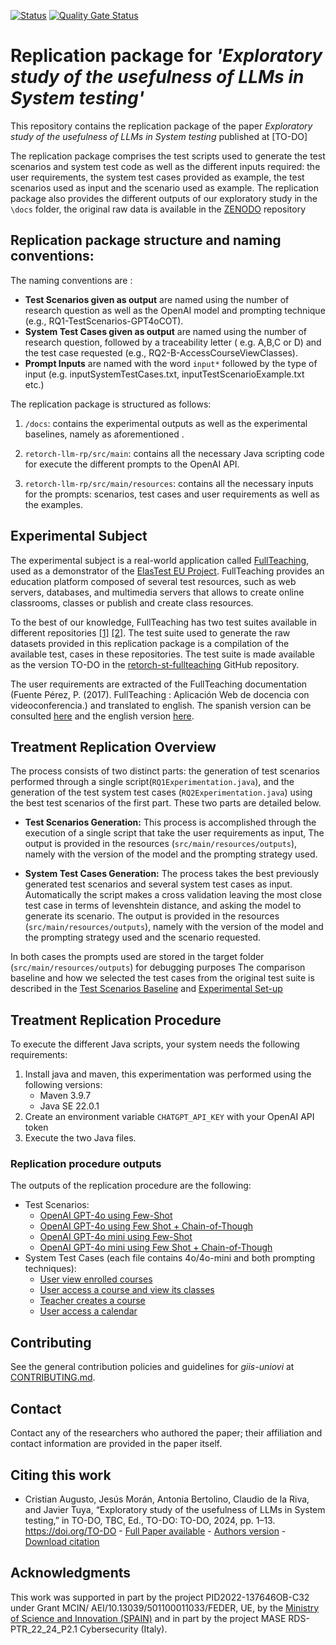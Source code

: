 [![Status](https://github.com/giis-uniovi/samples-giis-template/actions/workflows/test.yml/badge.svg)](https://github.com/giis-uniovi/samples-giis-template/actions)
[![Quality Gate Status](https://sonarcloud.io/api/project_badges/measure?project=my%3Asamples-giis-template&metric=alert_status)](https://sonarcloud.io/summary/new_code?id=my%3Asamples-giis-template)

# Replication package for *'Exploratory study of the usefulness of LLMs in System testing'*

This repository contains the replication package of the paper *Exploratory study of the usefulness of LLMs in System
testing*
published at [TO-DO]

The replication package comprises the test scripts used to generate the test scenarios and system test code as well
as the different inputs required: the user requirements, the system test cases provided as example, the test scenarios
used as input and the scenario used as example. The replication package also provides the different outputs of our
exploratory study in the `\docs` folder, the original raw data is available in the [ZENODO](TO-DO) repository

## Replication package structure and naming conventions:

The naming conventions are :

- **Test Scenarios given as output**  are named using the number of research question as well as the OpenAI model and
  prompting technique (e.g., RQ1-TestScenarios-GPT4oCOT).
- **System Test Cases given as output**  are named using the number of research question, followed by a traceability
  letter (
  e.g. A,B,C or D) and the test case requested (e.g., RQ2-B-AccessCourseViewClasses).
- **Prompt Inputs** are named with the word `input*` followed by the type of input (e.g. inputSystemTestCases.txt,
  inputTestScenarioExample.txt etc.)

The replication package is structured as follows:

1. `/docs`: contains the experimental outputs as well as the experimental baselines, namely as aforementioned .

2. `retorch-llm-rp/src/main`: contains all the necessary Java scripting code for execute the different prompts to the
   OpenAI API.

3. `retorch-llm-rp/src/main/resources`: contains all the necessary inputs for the prompts: scenarios, test cases and
   user requirements as well as the examples.

## Experimental Subject

The experimental subject is a real-world application
called [FullTeaching](https://github.com/codeurjc-students/2019-FullTeaching/tree/Angular-Refactor), used as a
demonstrator of the [ElasTest EU Project](https://elastest.eu/). FullTeaching provides an education platform composed
of several test resources, such as web servers, databases, and multimedia servers that allows to create online
classrooms, classes or publish and create class resources.

To the best of our knowledge, FullTeaching has two test suites available in different
repositories [[1]](https://github.com/elastest/full-teaching) [[2]](https://github.com/codeurjc-students/2019-FullTeaching/tree/Angular-Refactor).
The test suite used to generate the raw datasets provided in this replication package is a compilation of the available
test, cases in these repositories. The test suite is made available as the version TO-DO in
the [retorch-st-fullteaching](https://github.com/giis-uniovi/retorch-st-fullteaching) GitHub repository.

The user requirements are extracted of the FullTeaching documentation (Fuente Pérez, P. (2017). FullTeaching :
Aplicación Web de docencia con videoconferencia.) and translated to english. The spanish version can be
consulted [here](/retorch-llm-rp/src/main/resources/input/inputUserRequirements_spa.txt) and the english
version [here](/retorch-llm-rp/src/main/resources/input/inputUserRequirements_en.txt).

## Treatment Replication Overview

The process consists of two distinct parts: the generation of test scenarios performed through a single
script(`RQ1Experimentation.java`),
and the generation of the test system test cases (`RQ2Experimentation.java`) using the best test scenarios of the first
part.
These two parts are detailed below.

- **Test Scenarios Generation:** This process is accomplished through the execution of a single script that take the
  user requirements as input,
  The output is provided in the resources (`src/main/resources/outputs`), namely with the version of the model and the
  prompting strategy used.

- **System Test Cases Generation:** The process takes the best previously generated test scenarios and several system
  test cases as input. Automatically
  the script makes a cross validation leaving the most close test case in terms of levenshtein distance, and asking the
  model to generate its scenario.
  The output is provided in the resources (`src/main/resources/outputs`), namely with the version of the model and the
  prompting strategy used and the scenario requested.

In both cases the prompts used are stored in the target folder  (`src/main/resources/outputs`) for debugging purposes
The comparison baseline and how we selected the test cases from the original test suite is described in
the [Test Scenarios Baseline](docs/RQ1-TestScenarios-Baseline.md)
and [Experimental Set-up](docs/RQ2-ExperimentalSetup.md)

## Treatment Replication Procedure

To execute the different Java scripts, your system needs the following requirements:

1. Install java and maven, this experimentation was performed using the following versions:
    - Maven 3.9.7
    - Java SE 22.0.1
2. Create an environment variable `CHATGPT_API_KEY` with your OpenAI API token
3. Execute the two Java files.

### Replication procedure outputs

The outputs of the replication procedure are the following:

- Test Scenarios:
    - [OpenAI GPT-4o using Few-Shot](/docs/RQ1-TestScenarios-GPT4o-FShot.md)
    - [OpenAI GPT-4o using Few Shot + Chain-of-Though](/docs/RQ1-TestScenarios-GPT4o-CoT.md)
    - [OpenAI GPT-4o mini using Few-Shot](/docs/RQ1-TestScenarios-GPT4o-mini-FShot.md)
    - [OpenAI GPT-4o mini using Few Shot + Chain-of-Though](/docs/RQ1-TestScenarios-GPT4o-mini-CoT.md)
- System Test Cases (each file contains 4o/4o-mini and both prompting techniques):
    - [User view enrolled courses](/docs/RQ2-A-ViewingEnrolledCourses.md)
    - [User access a course and view its classes](/docs/RQ2-B-AccessCourseViewClasses.md)
    - [Teacher creates a course](/docs/RQ2-C-TeacherCreatesCourse.md)
    - [User access a calendar](/docs/RQ2-D-UserAccessCalendar.md)

## Contributing

See the general contribution policies and guidelines for *giis-uniovi* at
[CONTRIBUTING.md](https://github.com/giis-uniovi/.github/blob/main/profile/CONTRIBUTING.md).

## Contact

Contact any of the researchers who authored the paper; their affiliation and contact information are provided in the
paper itself.

## Citing this work

- Cristian Augusto, Jesús Morán, Antonia Bertolino, Claudio de la Riva, and Javier Tuya, “Exploratory study of the
  usefulness of LLMs in System testing,” in TO-DO, TBC, Ed., TO-DO: TO-DO, 2024, pp.
  1–13.   https://doi.org/TO-DO - [Full Paper available](TO-DO) - [Authors version](TO-DO) -
  [Download citation](TO-DO)

## Acknowledgments

This work was supported in part by the project PID2022-137646OB-C32 under Grant MCIN/ AEI/10.13039/501100011033/FEDER,
UE,
by the [Ministry of Science and Innovation (SPAIN)](https://www.ciencia.gob.es/) and in part by the project MASE
RDS-PTR_22_24_P2.1 Cybersecurity (Italy). 
